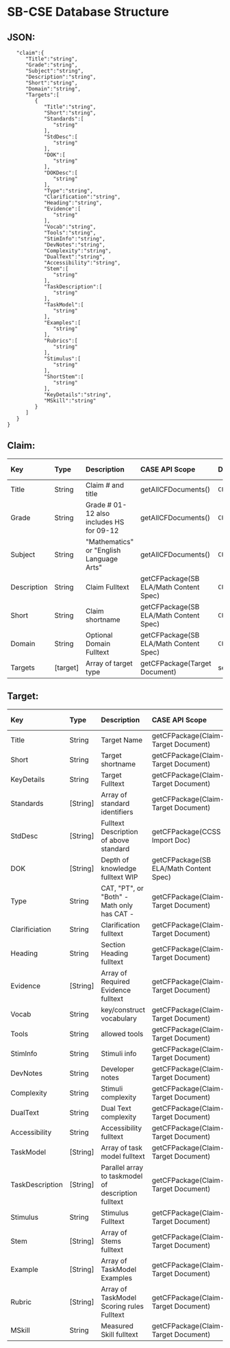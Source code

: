 # SB-CSE Database Structure


## JSON:
```{  
   "claim":{  
      "Title":"string",
      "Grade":"string",
      "Subject":"string",
      "Description":"string",
      "Short":"string",
      "Domain":"string",
      "Targets":[  
         {  
            "Title":"string",
            "Short":"string",
            "Standards":[  
               "string"
            ],
            "StdDesc":[  
               "string"
            ],
            "DOK":[  
               "string"
            ],
            "DOKDesc":[  
               "string"
            ],
            "Type":"string",
            "Clarification":"string",
            "Heading":"string",
            "Evidence":[  
               "string"
            ],
            "Vocab":"string",
            "Tools":"string",
            "StimInfo":"string",
            "DevNotes":"string",
            "Complexity":"string",
            "DualText":"string",
            "Accessibility":"string",
            "Stem":[  
               "string"
            ],
            "TaskDescription":[  
               "string"
            ],
            "TaskModel":[  
               "string"
            ],
            "Examples":[  
               "string"
            ],
            "Rubrics":[  
               "string"
            ],
            "Stimulus":[  
               "string"
            ],
            "ShortStem":[  
               "string"
            ],
            "KeyDetails":"string",
            "MSkill":"string"
         }
      ]
   }
}
```



## Claim:

|  **Key** | **Type** | **Description** | **CASE API Scope** | **Data Location** | **Requires Parsing** |
|  :------ | :------ | :------ | :------ | :------ | :------ |
|  Title | String | Claim # and title | getAllCFDocuments() | ``CFDocument[index].title`` | **X** |
|  Grade | String | Grade # 01-12 also includes HS for 09-12 | getAllCFDocuments() | ``CFDocument[index].notes`` | **X** |
|  Subject | String | "Mathematics" or  "English Language Arts" | getAllCFDocuments() | ``CFDocument[index].subjectURI[0].title`` |  |
|  Description | String | Claim Fulltext | getCFPackage(SB ELA/Math Content Spec) | ``CFItem[indexOfClaim].fullStatement`` |  |
|  Short | String | Claim shortname | getCFPackage(SB ELA/Math Content Spec) | ``CFItem[indexOfClaim].abbreviatedStatement`` |  |
|  Domain | String | Optional Domain Fulltext | getCFPackage(SB ELA/Math Content Spec) | ``CFItem[indexOfDomain].fullStatement`` |  |
|  Targets | [target] | Array of target type | getCFPackage(Target Document) | see below |  |

## Target:

|  **Key** | **Type** | **Description** | **CASE API Scope** | **Data Location** | **Requires Parsing** |
|  :------ | :------ | :------ | :------ | :------ | :------: |
|  Title | String | Target Name | getCFPackage(Claim-Target Document) | ``CFDocument.title`` | **X** |
|  Short | String | Target shortname | getCFPackage(Claim-Target Document) | ``CFDocument.notes`` |  |
|  KeyDetails | String | Target Fulltext | getCFPackage(Claim-Target Document) | ``CFItems[idxOfTarget].fullStatement`` |  |
|  Standards | [String] | Array of standard identifiers | getCFPackage(Claim-Target Document) | ``CFItems[idxOfMeasuredSkill].humanCodingScheme`` | **X** |
|  StdDesc | [String] | Fulltext Description of above standard | getCFPackage(CCSS Import Doc) | ``CFItems[idxOfStdIdentifier].fullStatement`` |  |
|  DOK | [String] | Depth of knowledge fulltext WIP | getCFPackage(SB ELA/Math Content Spec) | ``CFAssociations[idxOfTarget].destinationNodeURI.uri`` | **X** |
|  Type | String | CAT, "PT", or "Both" - Math only has CAT - | getCFPackage(Claim-Target Document) | ``CFDocument.creator`` | **X** |
|  Clarificiation | String | Clarification fulltext | getCFPackage(Claim-Target Document) | ``CFItems[idxOfClarification].fullStatement`` |  |
|  Heading | String | Section Heading fulltext | getCFPackage(Claim-Target Document) | ``CFItems[idxOfHeading].fullStatement`` |  |
|  Evidence | [String] | Array of Required Evidence fulltext | getCFPackage(Claim-Target Document) | ``CFItems[idxOfEvidenceReq].fullStatement`` |  |
|  Vocab | String | key/construct vocabulary | getCFPackage(Claim-Target Document) | ``CFItems[idxOfGeneralReqs].fullStatement`` |  |
|  Tools | String | allowed tools | getCFPackage(Claim-Target Document) | ``CFItems[idxOfGeneralReqs].fullStatement`` |  |
|  StimInfo | String | Stimuli info | getCFPackage(Claim-Target Document) | ``CFItems[idxOfGeneralReqs].fullStatement`` |  |
|  DevNotes | String | Developer notes | getCFPackage(Claim-Target Document) | ``CFItems[idxOfGeneralReqs].fullStatement`` |  |
|  Complexity | String | Stimuli complexity | getCFPackage(Claim-Target Document) | ``CFItems[idxOfGeneralReqs].fullStatement`` |  |
|  DualText | String | Dual Text complexity | getCFPackage(Claim-Target Document) | ``CFItems[idxOfGeneralReqs].fullStatement`` |  |
|  Accessibility | String | Accessibility fulltext | getCFPackage(Claim-Target Document) | ``CFItems[idxOfAccessibility].fullStatement`` |  |
|  TaskModel | [String] | Array of task model fulltext | getCFPackage(Claim-Target Document) | ``CFItems[idxOfTaskModel].fullStatement`` |  |
|  TaskDescription | [String] | Parallel array to taskmodel of description fulltext | getCFPackage(Claim-Target Document) | ``CFItems[idxOfTaskDesc].fullStatement`` |  |
|  Stimulus | String | Stimulus Fulltext | getCFPackage(Claim-Target Document) | ``CFItems[idxOfStimulus].fullStatement`` |  |
|  Stem | [String] | Array of Stems fulltext | getCFPackage(Claim-Target Document) | ``CFItems[idxOfStems].fullStatement`` |  |
|  Example | [String] | Array of TaskModel Examples | getCFPackage(Claim-Target Document) | ``CFItems[idxOfExample].fullStatement`` |  |
|  Rubric | [String] | Array of TaskModel Scoring rules Fulltext | getCFPackage(Claim-Target Document) | ``CFItems[idxOfRubric].fullStatement`` |  |
|  MSkill | String | Measured Skill fulltext | getCFPackage(Claim-Target Document) | ``CFItems[idxOfMeasuredSkill].fullStatement`` |  |







